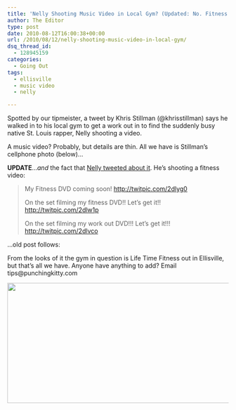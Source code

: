 ```yaml
---
title: 'Nelly Shooting Music Video in Local Gym? (Updated: No. Fitness Video)'
author: The Editor
type: post
date: 2010-08-12T16:00:38+00:00
url: /2010/08/12/nelly-shooting-music-video-in-local-gym/
dsq_thread_id:
  - 128945159
categories:
  - Going Out
tags:
  - ellisville
  - music video
  - nelly

---
```

Spotted by our tipmeister, a tweet by Khris Stillman (@khrisstillman) says he walked in to his local gym to get a work out in to find the suddenly busy native St. Louis rapper, Nelly shooting a video.

A music video? Probably, but details are thin. All we have is Stillman&#8217;s cellphone photo (below)&#8230;

**UPDATE**&#8230;_and_ the fact that <a href="http://twitter.com/Nelly_Mo/status/20860559545" target="_blank">Nelly tweeted about it</a>. He&#8217;s shooting a fitness video:

> My Fitness DVD coming soon! <a href="http://twitpic.com/2dlyg0" target="_blank">http://twitpic.com/2dlyg0</a>
> 
> On the set filming my fitness DVD!! Let&#8217;s get it!! <a href="http://twitpic.com/2dlw1p" target="_blank">http://twitpic.com/2dlw1p</a>
> 
> On the set filming my work out DVD!!! Let&#8217;s get it!!! <a href="http://twitpic.com/2dlw1p" target="_blank">http://twitpic.com/2dlvco</a>

&#8230;old post follows:

<p style="text-align: left;">
  <a href="http://media.punchingkitty.com/wordpress/2010/08/143770805.jpg"><img class="aligncenter size-full wp-image-6216" title="143770805" src="http://media.punchingkitty.com/wordpress/2010/08/143770805.jpg?filter=resize&w=450" alt="" /></a>From the looks of it the gym in question is Life Time Fitness out in Ellisville, but that&#8217;s all we have. Anyone have anything to add? Email tips@punchingkitty.com
</p>

<p style="text-align: left;">
  <a href="http://media.punchingkitty.com/wordpress/2010/08/Screen-shot-2010-08-11-at-10.35.10-PM.png"><img class="aligncenter size-full wp-image-6218" title="Screen shot 2010-08-11 at 10.35.10 PM" src="http://media.punchingkitty.com/wordpress/2010/08/Screen-shot-2010-08-11-at-10.35.10-PM.png" alt="" width="578" height="274" /></a>
</p>